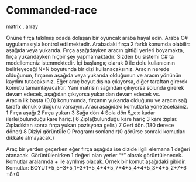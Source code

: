 # Commanded-race
matrix , array 

Önüne fırça takılmış odada dolaşan bir oyuncak araba hayal edin. Araba C# uygulamasıyla kontrol edilmektedir. Arabadaki fırça 2 farklı konumda olabilir: aşağıda veya yukarıda. Fırça aşağıdayken aracın gittiği yerleri boyamakta, fırça yukarıdayken hiçbir şey yapmamaktadır. Sizden bu sistemi C# ta modellemeniz istenmektedir. 
İçi başlangıç olarak 0 ile dolu kullanıcının belirleyeceği N*N boyutunda  bir dizi kullanacaksınız. Aracın nerede olduğunun, fırçanın aşağıda veya yukarıda olduğunun ve aracın yönünün kaydını tutacaksınız. Eğer araç boyut dışına çıkıyorsa, diğer taraftan girerek komutu tamamlayacaktır. Yani matrisin sağından çıkıyorsa solunda girerek devam edecek, aşağıdan çıkıyorsa yukarıdan devam edecek vs.  
Aracın ilk başta (0,0) konumunda, fırçanın yukarıda olduğunu ve aracın sağ tarafa dönük olduğunu varsayın. Aracı aşağıdaki komutlarla yöneteceksiniz.
1	Fırça aşağı
2	Fırça yukarı
3	Sağa dön
4	Sola dön
5_x	x kadar ilerle(bulunduğu kare hariç.)
6	Zıpla(bulunduğu kare hariç  3 kare zıplar. Zıpladıktan sonra fırça yukarı pozisyona gelir.)
7	Geri dön.(180 derece döner)
8	Diziyi görüntüle
0	Programı sonlandır(0 görürse sonraki komutları dikkate almayacak.)
 
Araç bir yerden geçerken eğer fırça aşağıda ise dizide ilgili elemana 1 değeri atanacak. Görüntülenirken 1 değeri olan yerler “*” olarak görüntülenecek.
 Komutlar aralarında + ile ayrılmış olacak. Örnek bir komut aşağıdaki gibidir.
Komutlar: BOYUT+5_5+3+5_1+3+1+5_4+4+5_7+4+5_4+4+5_3+4+5_2+7+6 +8+0

